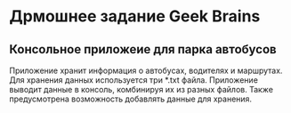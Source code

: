 # Дрмошнее задание Geek Brains
## Консольное приложеие для парка автобусов

Приложение хранит информация о автобусах, водителях и маршрутах. Для хранения данных используется три *.txt файла.
Приложение выводит данные в консоль, комбинируя их из разных файлов. Также предусмотрена возможность добавлять данные для хранения.
